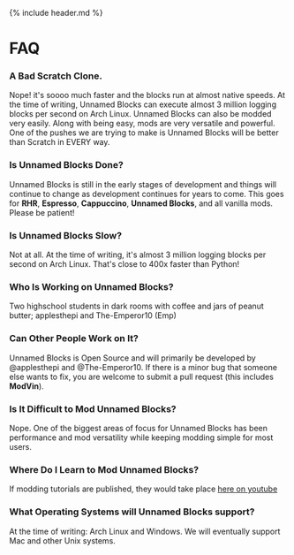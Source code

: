 {% include header.md %}

# FAQ

### A Bad Scratch Clone.
Nope! it's soooo much faster and the blocks run at almost native speeds. At the time of writing, Unnamed Blocks can execute almost 3 million logging blocks per second on Arch Linux. Unnamed Blocks can also be modded very easily. Along with being easy, mods are very versatile and powerful. One of the pushes we are trying to make is Unnamed Blocks will be better than Scratch in EVERY way.
### Is Unnamed Blocks Done?
Unnamed Blocks is still in the early stages of development and things will continue to change as development continues for years to come. This goes for **RHR**, **Espresso**, **Cappuccino**, **Unnamed Blocks**, and all vanilla mods. Please be patient!
### Is Unnamed Blocks Slow?
Not at all. At the time of writing, it's almost 3 million logging blocks per second on Arch Linux. That's close to 400x faster than Python!
### Who Is Working on Unnamed Blocks?
Two highschool students in dark rooms with coffee and jars of peanut butter; applesthepi and The-Emperor10 (Emp)
### Can Other People Work on It?
Unnamed Blocks is Open Source and will primarily be developed by @applesthepi and @The-Emperor10. If there is a minor bug that someone else wants to fix, you are welcome to submit a pull request (this includes **ModVin**).
### Is It Difficult to Mod Unnamed Blocks?
Nope. One of the biggest areas of focus for Unnamed Blocks has been performance and mod versatility while keeping modding simple for most users.
### Where Do I Learn to Mod Unnamed Blocks?
If modding tutorials are published, they would take place [here on youtube](https://www.youtube.com/channel/UCR1vJhnASAQtyZbESNa5v4Q)
### What Operating Systems will Unnamed Blocks support?
At the time of writing: Arch Linux and Windows. We will eventually support Mac and other Unix systems.
